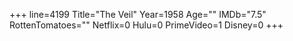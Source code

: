 +++
line=4199
Title="The Veil"
Year=1958
Age=""
IMDb="7.5"
RottenTomatoes=""
Netflix=0
Hulu=0
PrimeVideo=1
Disney=0
+++

